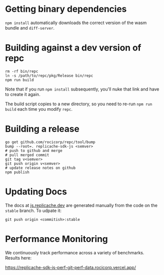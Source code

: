 # Getting binary dependencies

`npm install` automatically downloads the correct version of the wasm bundle and `diff-server`.

# Building against a dev version of repc

```
rm -rf bin/repc
ln -s /path/to/repc/pkg/Release bin/repc
npm run build
```

Note that if you run `npm install` subsequently, you'll nuke that link and have to create it again.

The build script copies to a new directory, so you need to re-run `npm run build` each time you modify `repc`.

# Building a release

```
go get github.com/rocicorp/repc/tool/bump
bump --root=. replicache-sdk-js <semver>
# push to github and merge
# pull merged commit
git tag v<semver>
git push origin v<semver>
# update release notes on github
npm publish
```

# Updating Docs

The docs at [js.replicache.dev](https://js.replicache.dev) are generated manually from the code on the `stable` branch. To udpate it:

```
git push origin <commitish>:stable
```


# Performance Monitoring

We continuously track performance across a variety of benchmarks. Results here:

https://replicache-sdk-js-perf-git-perf-data.rocicorp.vercel.app/
